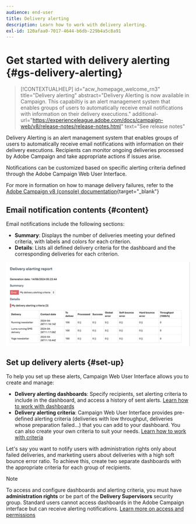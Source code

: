 ```yaml
---
audience: end-user
title: Delivery alerting
description: Learn how to work with delivery alerting.
exl-id: 120afaa0-7017-4644-b6db-229b4a5c8a91
---
```

# Get started with delivery alerting {#gs-delivery-alerting}


>[!CONTEXTUALHELP]
>id="acw_homepage_welcome_rn3"
>title="Delivery alerting"
>abstract="Delivery Alerting is now available in Campaign. This capabiltiy is an alert management system that enables groups of users to automatically receive email notifications with information on their delivery executions."
>additional-url="https://experienceleague.adobe.com/docs/campaign-web/v8/release-notes/release-notes.html" text="See release notes"

Delivery Alerting is an alert management system that enables groups of users to automatically receive email notifications with information on their delivery executions. Recipients can monitor ongoing deliveries processed by Adobe Campaign and take appropriate actions if issues arise.

Notifications can be customized based on specific alerting criteria defined through the Adobe Campaign Web User Interface.

For more in formation on how to manage delivery failures, refer to the [Adobe Campaign v8 (console) documentation](https://experienceleague.adobe.com/en/docs/campaign/campaign-v8/send/failures/delivery-failures#send){target="_blank"}

## Email notification contents {#content}

Email notifications include the following sections:

* **Summary**: Displays the number of deliveries meeting your defined criteria, with labels and colors for each criterion.
* **Details**: Lists all defined delivery criteria for the dashboard and the corresponding deliveries for each criterion.

![](assets/alerting-email.png)

## Set up delivery alerts {#set-up}

To help you set up these alerts, Campaign Web User Interface allows you to create and manage:

* **Delivery alerting dashboards**: Specify recipients, set alerting criteria to include in the dashboard, and access a history of sent alerts. [Learn how to work with dashboards](../msg/delivery-alerting-dashboards.md)
* **Delivery alerting criteria**: Campaign Web User Interface provides pre-defined alerting criteria (deliveries with low throughput, deliveries whose preparation failed...) that you can add to your dashboard. You can also create your own criteria to suit your needs. [Learn how to work with criteria](../msg/delivery-alerting-criteria.md)

Let's say you want to notify users with administration rights only about failed deliveries, and marketing users about deliveries with a high soft bounce error ratio. To achieve this, create two separate dashboards with the appropriate criteria for each group of recipients.

>[!NOTE]
>
>To access and configure dashboards and alerting criteria, you must have **administration rights** or be part of the **Delivery Supervisors** security group. Standard users cannot access dashboards in the Adobe Campaign interface but can receive alerting notifications. [Learn more on access and permissions](../get-started/permissions.md)
